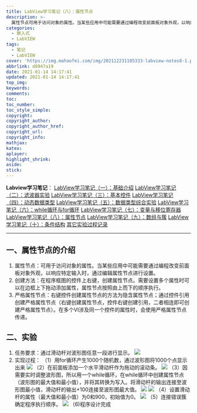 ```yaml
---
title: LabView学习笔记（八）：属性节点
description: >-
  属性节点可用于访问对象的属性。当某些应用中可能需要通过编程改变前面板对象外观，以响应特定输入时，通过编辑属性节点进行设置。在程序框图的控件上右键，创建属性节点。需要设置多个属性时可以在边框上下拖动添加属性，属性节点按照由上而下的顺序执行。
categories:
  - 嵌入式
  - LabVIEW
tags:
  - 笔记
  - LabVIEW
cover: 'https://img.mahaofei.com/img/202112231105333-labview-notes8-1.png'
abbrlink: d8947a19
date: 2021-01-14 14:17:41
updated: 2021-01-14 14:17:41
top_img:
keywords:
comments:
toc:
toc_number:
toc_style_simple:
copyright:
copyright_author:
copyright_author_href:
copyright_url:
copyright_info:
mathjax:
katex:
aplayer:
highlight_shrink:
aside:
stick:
---
```


**Labview学习笔记**：
[LabView学习笔记（一）：基础介绍](https://blog.csdn.net/weixin_44543463/article/details/112325523)
[LabView学习笔记（二）：滤波器实验](https://blog.csdn.net/weixin_44543463/article/details/112329185)
[LabView学习笔记（三）：基本控件](https://blog.csdn.net/weixin_44543463/article/details/112364388)
[LabView学习笔记（四）：动态数据类型](https://blog.csdn.net/weixin_44543463/article/details/112366358)
[LabView学习笔记（五）：数据类型综合实验](https://blog.csdn.net/weixin_44543463/article/details/112392799)
[LabView学习笔记（六）：while循环与for循环](https://blog.csdn.net/weixin_44543463/article/details/112393383)
[LabView学习笔记（七）：变量与移位寄存器](https://blog.csdn.net/weixin_44543463/article/details/112431393)
[LabView学习笔记（八）：属性节点](https://blog.csdn.net/weixin_44543463/article/details/112470713)
[LabView学习笔记（九）：数组与簇](https://blog.csdn.net/weixin_44543463/article/details/112529983)
[LabView学习笔记（十）：条件结构](https://blog.csdn.net/weixin_44543463/article/details/112571924)
[其它实验过程记录](https://blog.csdn.net/weixin_44543463/category_10714833.html)

---
## 一、属性节点的介绍
1. 属性节点：可用于访问对象的属性。当某些应用中可能需要通过编程改变前面板对象外观，以响应特定输入时，通过编辑属性节点进行设置。
2. 创建方法：在程序框图的控件上右键，创建属性节点。需要设置多个属性时可以在边框上下拖动添加属性，属性节点按照由上而下的顺序执行。
3. 严格属性节点：右键控件创建属性节点的方法为隐含属性节点；通过控件引用创建严格属性节点（右键创建属性节点，控件右键创建引用，二者相连即可创建严格属性节点）。在多个VI涉及同一个控件的属性时，会使用严格属性节点传递。

## 二、实验
1. 任务要求：通过滑动杆对波形图任意一段进行显示。
![](https://img.mahaofei.com/img/202112231105333-labview-notes8-1.png)
3. 实现过程：
（1）用for循环产生1000个随机数，通过波形图将1000个点显示出来
![](https://img.mahaofei.com/img/202112231105730-labview-notes8-2.png)
（2）在前面板添加一个水平滑动杆作为拖动的滚动条。
![](https://img.mahaofei.com/img/202112231105264-labview-notes8-3.png)
（3）因需要实时调整波形图，所以用一个while循环，在while循环中创建属性节点（波形图的最大值和最小值），并将其转换为写入。将滑动杆的输出连接至波形图最小值，滑动杆的输出+100连接至波形图最大值。
![](https://img.mahaofei.com/img/202112231105825-labview-notes8-4.png)
![](https://img.mahaofei.com/img/202112231105330-labview-notes8-5.png)
（4）设置滑动杆的属性（最大值和最小值）为0和900，初始值为0。
![](https://img.mahaofei.com/img/202112231106970-labview-notes8-6.png)
（5）连接错误簇确定程序执行顺序。
![](https://img.mahaofei.com/img/202112231106405-labview-notes8-7.png)
（6)程序设计完成